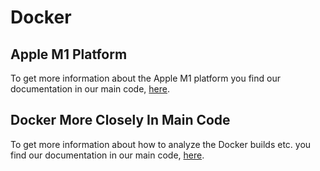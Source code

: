 # Docker

## Apple M1 Platform

To get more information about the Apple M1 platform you find our documentation in our main code, [here](/CONTRIBUTING.md#docker-more-closely).

## Docker More Closely In Main Code

To get more information about how to analyze the Docker builds etc. you find our documentation in our main code, [here](/CONTRIBUTING.md#docker-more-closely).

